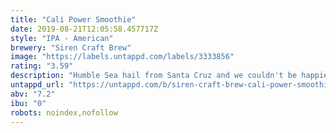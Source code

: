 ```yaml
---
title: "Cali Power Smoothie"
date: 2019-08-21T12:05:58.457717Z
style: "IPA - American"
brewery: "Siren Craft Brew"
image: "https://labels.untappd.com/labels/3333856"
rating: "3.59"
description: "Humble Sea hail from Santa Cruz and we couldn't be happier to add a slice of California to our first canned collaboration. Blueberry, Mango and Peach are complemented by juicy Citra, Mosaic and Ekuanot hops to make a beer fit for the beach."
untappd_url: "https://untappd.com/b/siren-craft-brew-cali-power-smoothie/3333856"
abv: "7.2"
ibu: "0"
robots: noindex,nofollow
---
```

